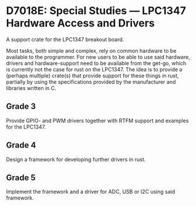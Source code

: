 # D7018E: Special Studies &mdash; LPC1347 Hardware Access and Drivers
A support crate for the LPC1347 breakout board.

Most tasks, both simple and complex, rely on common hardware to be available to the programmer. For new users to be able to use said hardware, drivers and hardware-support need to be available from the get-go, which is currently not the case for rust on the LPC1347. The idea is to provide a (perhaps multiple) crate(s) that provide support for these things in rust, partially by using the specifications provided by the manufacturer and libraries written in C. 

## Grade 3
Provide GPIO- and PWM drivers together with RTFM support and examples for the LPC1347.

## Grade 4
Design a framework for developing further drivers in rust.

## Grade 5
Implement the framework and a driver for ADC, USB or I2C using said framework.

